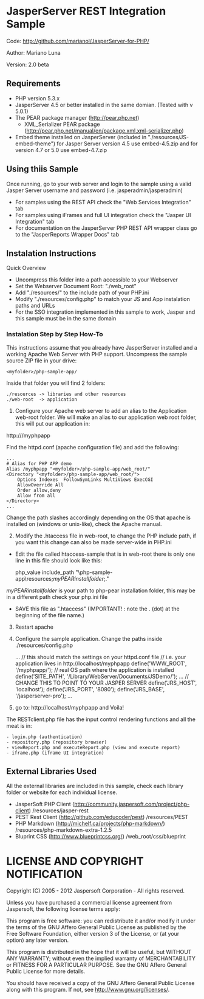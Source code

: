 JasperServer REST Integration Sample
========================================


Code: http://github.com/marianol/JasperServer-for-PHP/

Author: Mariano Luna

Version: 2.0 beta

Requirements
------------

* PHP version 5.3.x
* JasperServer 4.5 or better installed in the same domian. (Tested with v 5.0.1)
* The PEAR package manager (http://pear.php.net)
  * XML_Serializer PEAR package (http://pear.php.net/manual/en/package.xml.xml-serializer.php) 
* Embed theme installed on JasperServer (included in "./resources/JS-embed-theme") for Jasper Server version 4.5 use embed-4.5.zip and for version 4.7 or 5.0 use embed-4.7.zip 

Using thiis Sample
------------------

Once running, go to your web server and login to the sample using a valid Jasper Server username and password (i.e. jasperadmin/jasperadmin)
* For samples using the REST API check the "Web Services Integration" tab
* For samples using iFrames and full UI integration check the "Jasper UI Integration" tab
* For documentation on the JasperServer PHP REST API wrapper class go to the "JasperReports Wrapper Docs" tab

Instalation Instructions
------------------------

Quick Overview

* Uncompress this folder into a path accessible to your Webserver
* Set the Webserver Document Root: "./web_root"
* Add "./resources/" to the include path of your PHP.ini
* Modify "./resources/config.php" to match your JS and App instalation paths and URLs
* For the SSO integration implemented in this sample to work, Jasper and this sample must be in the same domain 

### Instalation Step by Step How-To

This instructions assume that you already have JasperServer installed and a working Apache Web Server with PHP support.
Uncompress the sample source ZIP file in your drive:

	<myfolder>/php-sample-app/

Inside that folder you will find  2 folders:

	./resources -> libraries and other resources
	./web-root  -> application 

1) Configure your Apache web server to add an alias to the Application web-root folder. 
We will make an alias to our application web root folder, this will put our application in:

http://<your-server-IP>/myphpapp 

Find the httpd.conf (apache configuration file) and add the following:

	...
	# Alias for PHP APP demo
	Alias /myphpapp "<myfolder>/php-sample-app/web_root/"
	<Directory "<myfolder>/php-sample-app/web_root/">
	    Options Indexes  FollowSymLinks MultiViews ExecCGI
	    AllowOverride All
	    Order allow,deny
	    Allow from all
	</Directory>
	...
	
Change the path slashes accordingly depending on the OS that apache is installed on (windows or unix-like), check the Apache manual.

2) Modify the .htaccess file in web-root, to change the PHP include path, if you want this change can also be made server-wide in PHP.ini

- Edit the file called htaccess-sample that is in web-root there is only one line in this file should look like this:

	php_value include_path "<myfolder>\php-sample-app\resources;_myPEARinstallfolder_;."

_myPEARinstallfolder_ is your path to php-pear installation folder, this may be in a different path check your php.ini file

- SAVE this file as ".htaccess"  (IMPORTANT! : note the . (dot) at the beginning of the file name.)

3) Restart apache


4) Configure the sample application. Change the paths inside ./resources/config.php

	...
	// this should match the settings on your httpd.conf file 
	// i.e. your application lives in http://localhost/myphpapp
	define('WWW_ROOT', '/myphpapp/');
	// real OS path where the application is installed
	define('SITE_PATH', '/Library/WebServer/Documents/JSDemo/'); 
	...
	// CHANGE THIS TO POINT TO YOUR JASPER SERVER
	define('JRS_HOST', 'localhost');
	define('JRS_PORT', '8080');
	define('JRS_BASE', '/jasperserver-pro');
	...

6) go to: http://localhost/myphpapp and Voila!


The RESTclient.php file has the input control rendering functions and all the meat is in:

	- login.php (authentication)
	- repository.php (repository browser)
	- viewReport.php and executeReport.php (view and execute report)
	- iframe.php (iframe UI integration)

External Libraries Used
-----------------------

All the external libraries are included in this sample, check each library folder or website for each individual license.

* JasperSoft PHP Client (http://community.jaspersoft.com/project/php-client) /resources/jasper-rest
* PEST Rest Client (http://github.com/educoder/pest) /resources/PEST
* PHP Markdown (http://michelf.ca/projects/php-markdown/) /resources/php-markdown-extra-1.2.5
* Bluprint CSS (http://www.blueprintcss.org/) /web_root/css/blueprint

LICENSE AND COPYRIGHT NOTIFICATION
==================================

 Copyright (C) 2005 - 2012 Jaspersoft Corporation - All rights reserved. 

 Unless you have purchased a commercial license agreement from Jaspersoft,
 the following license terms apply:

 This program is free software: you can redistribute it and/or modify
 it under the terms of the GNU Affero General Public License as
 published by the Free Software Foundation, either version 3 of the
 License, or (at your option) any later version.

 This program is distributed in the hope that it will be useful,
 but WITHOUT ANY WARRANTY; without even the implied warranty of
 MERCHANTABILITY or FITNESS FOR A PARTICULAR PURPOSE. See the
 GNU Affero  General Public License for more details.

 You should have received a copy of the GNU Affero General Public  License
 along with this program. If not, see <http://www.gnu.org/licenses/>.

